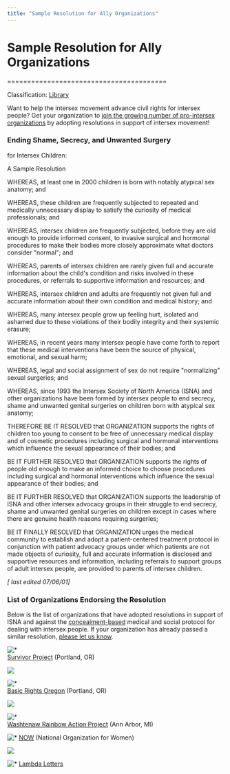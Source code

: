 ```yaml
---
title: "Sample Resolution for Ally Organizations"
---
```


# Sample Resolution for Ally Organizations
========================================

Classification: [Library][2]

Want to help the intersex movement advance civil rights for intersex people? Get your organization to [join the growing number of pro-intersex organizations][3] by adopting resolutions in support of intersex movement!

### Ending Shame, Secrecy, and Unwanted Surgery  
  
for Intersex Children:  
  
A Sample Resolution

WHEREAS, at least one in 2000 children is born with notably atypical sex anatomy; and

WHEREAS, these children are frequently subjected to repeated and medically unnecessary display to satisfy the curiosity of medical professionals; and

WHEREAS, intersex children are frequently subjected, before they are old enough to provide informed consent, to invasive surgical and hormonal procedures to make their bodies more closely approximate what doctors consider "normal"; and

WHEREAS, parents of intersex children are rarely given full and accurate information about the child's condition and risks involved in these procedures, or referrals to supportive information and resources; and

WHEREAS, intersex children and adults are frequently not given full and accurate information about their own condition and medical history; and

WHEREAS, many intersex people grow up feeling hurt, isolated and ashamed due to these violations of their bodily integrity and their systemic erasure;

WHEREAS, in recent years many intersex people have come forth to report that these medical interventions have been the source of physical, emotional, and sexual harm;

WHEREAS, legal and social assignment of sex do not require "normalizing" sexual surgeries; and

WHEREAS, since 1993 the Intersex Society of North America (ISNA) and other organizations have been formed by intersex people to end secrecy, shame and unwanted genital surgeries on children born with atypical sex anatomy;

THEREFORE BE IT RESOLVED that ORGANIZATION supports the rights of children too young to consent to be free of unnecessary medical display and of cosmetic procedures including surgical and hormonal interventions which influence the sexual appearance of their bodies; and

BE IT FURTHER RESOLVED that ORGANIZATION supports the rights of people old enough to make an informed choice to choose procedures including surgical and hormonal interventions which influence the sexual appearance of their bodies; and

BE IT FURTHER RESOLVED that ORGANIZATION supports the leadership of ISNA and other intersex advocacy groups in their struggle to end secrecy, shame and unwanted genital surgeries on children except in cases where there are genuine health reasons requiring surgeries;

BE IT FINALLY RESOLVED that ORGANIZATION urges the medical community to establish and adopt a patient-centered treatment protocol in conjunction with patient advocacy groups under which patients are not made objects of curiosity, full and accurate information is disclosed and supportive resources and information, including referrals to support groups of adult intersex people, are provided to parents of intersex children.

_\[ last edited 07/06/01\]_

### List of Organizations Endorsing the Resolution

Below is the list of organizations that have adopted resolutions in support of ISNA and against the [concealment-based][4] medical and social protocol for dealing with intersex people. If your organization has already passed a similar resolution, [please let us know][5].

![* ](/img/arrow-mini.gif)  
[Survivor Project][6] (Portland, OR)  
  
![](/img/blank.gif)  
  
![* ](/img/arrow-mini.gif)  
[Basic Rights Oregon][7] (Portland, OR)  
  
![](/img/blank.gif)  
  
![* ](/img/arrow-mini.gif)  
[Washtenaw Rainbow Action Project][8] (Ann Arbor, MI)  

![* ](/img/arrow-mini.gif) [NOW][9] (National Organization for Women)  
  
![](/img/blank.gif)  
  
![* ](/img/arrow-mini.gif) [Lambda Letters][10]  


[1]: /taxonomy/term/7
[2]: /taxonomy/term/7
[3]: #endorsement
[4]: /dreger-compare.html
[5]: mailto:info@isna.org
[6]: http://www.survivorproject.org/
[7]: http://www.basicrights.org/
[8]: http://www.wrap-up.org/index.html
[9]: http://www.now.org
[10]: http://www.lambdaletters.org
